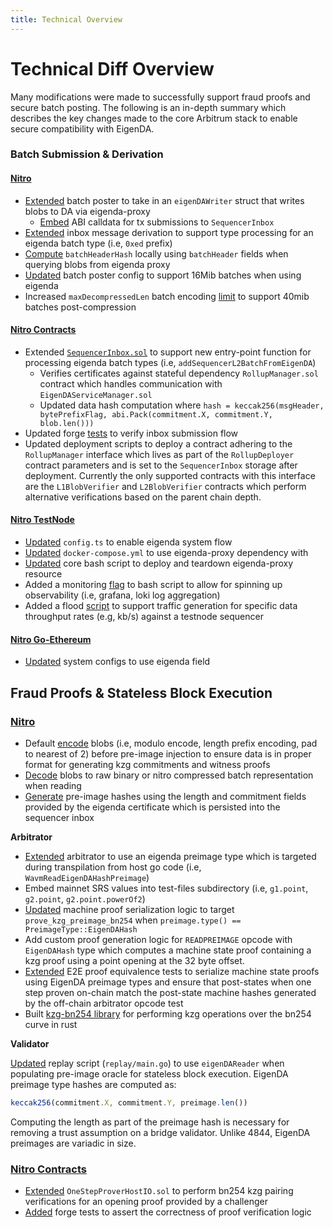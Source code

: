 ```yaml
---
title: Technical Overview
---
```


# Technical Diff Overview 
Many modifications were made to successfully support fraud proofs and secure batch posting. The following is an in-depth summary which describes the key changes made to the core Arbitrum stack to enable secure compatibility with EigenDA.

### Batch Submission & Derivation
#### [Nitro](https://github.com/Layr-Labs/nitro)

- [Extended](https://github.com/Layr-Labs/nitro/blob/e8981ff2f09720b6627e751d8bd3146277c7a01b/arbnode/batch_poster.go#L113) batch poster to take in an `eigenDAWriter` struct that writes blobs to DA via eigenda-proxy
    - [Embed](https://github.com/Layr-Labs/nitro/blob/e8981ff2f09720b6627e751d8bd3146277c7a01b/arbnode/batch_poster.go#L1030-L1075) ABI calldata for tx submissions to `SequencerInbox`
- [Extended](https://github.com/Layr-Labs/nitro/blob/e8981ff2f09720b6627e751d8bd3146277c7a01b/arbnode/sequencer_inbox.go#L174-L211) inbox message derivation to support type processing for an eigenda batch type (i.e, `0xed` prefix)
- [Compute](https://github.com/Layr-Labs/nitro/blob/e8981ff2f09720b6627e751d8bd3146277c7a01b/eigenda/types.go#L126-L140) `batchHeaderHash` locally using `batchHeader` fields when querying blobs from eigenda proxy
- [Updated](https://github.com/Layr-Labs/nitro/blob/e8981ff2f09720b6627e751d8bd3146277c7a01b/arbnode/batch_poster.go#L155-L156) batch poster config to support 16Mib batches when using eigenda
- Increased `maxDecompressedLen` batch encoding [limit](https://github.com/Layr-Labs/nitro/blob/ca4415e1d9041423e085bb873da43e4342f47499/arbstate/inbox.go#L48) to support 40mib batches post-compression 

#### [Nitro Contracts](https://github.com/Layr-Labs/nitro-contracts)
- Extended [`SequencerInbox.sol`](https://github.com/Layr-Labs/nitro-contracts/blob/3318395f2f428c126b7963a33e91cad16ae30510/src/bridge/SequencerInbox.sol) to support new entry-point function for processing eigenda batch types (i.e, `addSequencerL2BatchFromEigenDA`)
    - Verifies certificates against stateful dependency `RollupManager.sol` contract which handles communication with `EigenDAServiceManager.sol`
    - Updated data hash computation where `hash = keccak256(msgHeader, bytePrefixFlag, abi.Pack(commitment.X, commitment.Y, blob.len()))`
- Updated forge [tests](https://github.com/Layr-Labs/nitro-contracts/blob/3318395f2f428c126b7963a33e91cad16ae30510/test/foundry/SequencerInbox.t.sol#L568-L691) to verify inbox submission flow
- Updated deployment scripts to deploy a contract adhering to the `RollupManager` interface which lives as part of the `RollupDeployer` contract parameters and is set to the `SequencerInbox` storage after deployment. Currently the only supported contracts with this interface are the `L1BlobVerifier` and `L2BlobVerifier` contracts which perform alternative verifications based on the parent chain depth. 

#### [Nitro TestNode](https://github.com/Layr-Labs/nitro-testnode)

- [Updated](https://github.com/Layr-Labs/nitro-testnode/blob/000763087e26b23f13930e5c91f8066a45b5adfa/scripts/config.ts) `config.ts` to enable eigenda system flow
- [Updated](https://github.com/Layr-Labs/nitro-testnode/blob/000763087e26b23f13930e5c91f8066a45b5adfa/docker-compose.yaml#L364-L373) `docker-compose.yml` to use eigenda-proxy dependency with
- [Updated](https://github.com/Layr-Labs/nitro-testnode/blob/000763087e26b23f13930e5c91f8066a45b5adfa/test-node.bash#L219) core bash script to deploy and teardown eigenda-proxy resource
- Added a monitoring [flag](https://github.com/Layr-Labs/nitro-testnode/blob/345f178d26692456df1e1ad8d72ad90676529777/test-node.bash#L205) to bash script to allow for spinning up observability (i.e, grafana, loki log aggregation)
- Added a flood [script](https://github.com/Layr-Labs/nitro-testnode/blob/345f178d26692456df1e1ad8d72ad90676529777/scripts/flood.ts) to support traffic generation for specific data throughput rates (e.g, kb/s) against a testnode sequencer

#### [Nitro Go-Ethereum](https://github.com/Layr-Labs/nitro-go-ethereum-private)

- [Updated](https://github.com/Layr-Labs/nitro-go-ethereum-private/blob/5a2943cbed319de002d3cc326f9404e8c083950d/params/config_arbitrum.go#L138-L147) system configs to use eigenda field

## Fraud Proofs & Stateless Block Execution

### [Nitro](https://github.com/Layr-Labs/nitro)
- Default [encode](https://github.com/Layr-Labs/nitro/blob/e8981ff2f09720b6627e751d8bd3146277c7a01b/eigenda/reader.go#L61-L67) blobs (i.e, modulo encode, length prefix encoding, pad to nearest of 2) before pre-image injection to ensure data is in proper format for generating kzg commitments and witness proofs 
- [Decode](https://github.com/Layr-Labs/nitro/blob/e8981ff2f09720b6627e751d8bd3146277c7a01b/cmd/replay/main.go#L158-L178) blobs to raw binary or nitro compressed batch representation when reading
- [Generate](https://github.com/Layr-Labs/nitro/blob/e8981ff2f09720b6627e751d8bd3146277c7a01b/eigenda/types.go#L25-L40) pre-image hashes using the length and commitment fields provided by the eigenda certificate which is persisted into the sequencer inbox

**Arbitrator**

- [Extended](https://github.com/Layr-Labs/nitro/blob/e8981ff2f09720b6627e751d8bd3146277c7a01b/arbitrator/arbutil/src/types.rs#L23) arbitrator to use an eigenda preimage type which is targeted during transpilation from host go code (i.e, `WavmReadEigenDAHashPreimage`)
- Embed mainnet SRS values into test-files subdirectory (i.e, `g1.point`, `g2.point`, `g2.point.powerOf2`)
- [Updated](https://github.com/Layr-Labs/nitro/blob/e8981ff2f09720b6627e751d8bd3146277c7a01b/arbitrator/prover/src/machine.rs#L3051-L3055) machine proof serialization logic to target `prove_kzg_preimage_bn254` when `preimage.type() == PreimageType::EigenDAHash`
- Add custom proof generation logic for `READPREIMAGE` opcode with `EigenDAHash` type which computes a machine state proof containing a kzg proof using a point opening at the 32 byte offset.
- [Extended](https://github.com/Layr-Labs/nitro/blob/e8981ff2f09720b6627e751d8bd3146277c7a01b/arbitrator/prover/src/kzgbn254.rs) E2E proof equivalence tests to serialize machine state proofs using EigenDA preimage types and ensure that post-states when one step proven on-chain match the post-state machine hashes generated by the off-chain arbitrator opcode test
- Built [kzg-bn254 library](https://github.com/Layr-Labs/rust-kzg-bn254) for performing kzg operations over the bn254 curve in rust 

**Validator**

[Updated](https://github.com/Layr-Labs/nitro/blob/e8981ff2f09720b6627e751d8bd3146277c7a01b/cmd/replay/main.go#L244) replay script (`replay/main.go`)  to use `eigenDAReader` when populating pre-image oracle for stateless block execution. EigenDA preimage type hashes are computed as:

```jsx
keccak256(commitment.X, commitment.Y, preimage.len())
```

Computing the length as part of the preimage hash is necessary for removing a trust assumption on a bridge validator. Unlike 4844, EigenDA preimages are variadic in size. 

### [Nitro Contracts](https://github.com/Layr-Labs/nitro-contracts)

- [Extended](https://github.com/Layr-Labs/nitro-contracts/blob/3318395f2f428c126b7963a33e91cad16ae30510/src/osp/OneStepProverHostIo.sol#L320-L407) `OneStepProverHostIO.sol` to perform bn254 kzg pairing verifications for an opening proof provided by a challenger
- [Added](https://github.com/Layr-Labs/nitro-contracts/blob/3318395f2f428c126b7963a33e91cad16ae30510/test/foundry/KZGbn254.t.sol) forge tests to assert the correctness of proof verification logic
